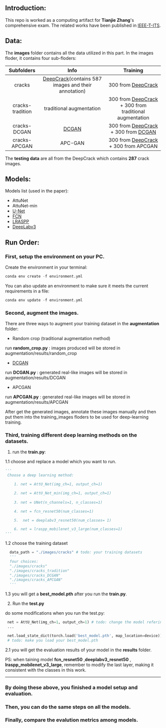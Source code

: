 ## Introduction:

This repo is worked as a computing artifact for **Tianjie Zhang**'s comprehensive exam. The related works have been published in [IEEE-T-ITS](https://ieeexplore.ieee.org/abstract/document/10021216).


## Data:

The **images** folder contains all the data utilized in this part. In the images floder, it contains four sub-floders: 


| Subfolders      | Info                                           |   Training | 
| :------------:   | :-------------:                                  |:--------:|
| cracks          |  [DeepCrack](https://github.com/yhlleo/DeepCrack)(contains 587 images and their annotation)| 300 from [DeepCrack](https://github.com/yhlleo/DeepCrack)|
| cracks-tradition| traditional augmentation   |300 from [DeepCrack](https://github.com/yhlleo/DeepCrack) + 300 from traditional augmentation |
| cracks-DCGAN     |   [DCGAN](https://github.com/soumith/dcgan.torch)     |300 from [DeepCrack](https://github.com/yhlleo/DeepCrack) + 300  from [DCGAN](https://github.com/soumith/dcgan.torch) |
| cracks-APCGAN|    APC-GAN    | 300  from [DeepCrack](https://github.com/yhlleo/DeepCrack) + 300 from APCGAN    |      

The **testing data** are all from the DeepCrack which contains **287** crack images.

## Models:

Models list (used in the paper): 

- AttuNet
- AttuNet-min
- [U-Net](https://github.com/milesial/Pytorch-UNet)
- [FCN](https://pytorch.org/vision/stable/models/generated/torchvision.models.segmentation.fcn_resnet50.html#torchvision.models.segmentation.fcn_resnet50)
- [LRASPP](https://pytorch.org/vision/stable/models/generated/torchvision.models.segmentation.lraspp_mobilenet_v3_large.html#torchvision.models.segmentation.lraspp_mobilenet_v3_large)
- [DeepLabv3](https://pytorch.org/vision/stable/models/generated/torchvision.models.segmentation.deeplabv3_resnet50.html#torchvision.models.segmentation.deeplabv3_resnet50)


## Run Order:
### First, setup the environment on your PC.
 Create the environment in your terminal: 
```python 
conda env create -f environment.yml 
```
You can also update an environment to make sure it meets the current requirements in a file:
```python 
conda env update -f environment.yml
```
### Second, augment the images.

There are three ways to augment your training dataset in the **augmentation** folder:

- Random crop (traditional augmentation method)

run **random_crop.py** : images produced will be stored in augmentation/results/random_crop


- [DCGAN](https://github.com/soumith/dcgan.torch)

run **DCGAN.py** : generated real-like images will be stored in augmentation/results/DCGAN

- APCGAN

run **APCGAN.py** : generated real-like images will be stored in augmentation/results/APCGAN


After get the generated images, annotate these images manually and then put them into the training_images floders to be used for deep-learning training.

### Third, training different deep learning methods on the datasets.

1. run the **train.py**: 

1.1  choose and replace a model which you want to run.

```python 
'''
 Choose a deep learning method:

    1. net = AttU_Net(img_ch=1, output_ch=1)

    2. net = AttU_Net_min(img_ch=1, output_ch=1)
    
    3. net = UNet(n_channels=1, n_classes=1)

    4. net = fcn_resnet50(num_classes=1)

    5.  net = deeplabv3_resnet50(num_classes= 1)

    6. net = lraspp_mobilenet_v3_large(num_classes=1)
'''
```

1.2 choose the training dataset
```python 
  data_path = "./images/cracks" # todo: your training datasets
  '''
  four choices: 
  "./images/cracks"
  "./images/cracks_tradition"
  "./images/cracks_DCGAN"
  "./images/cracks_APCGAN"
  '''
```
1.3 you will get a **best_model.pth** after you run the **train.py**.

2. Run the **test.py**

do some modifications when you run the test.py:
```python 
 net = AttU_Net(img_ch=1, output_ch=1) # todo: change the model refering to your trained model
 ...

 net.load_state_dict(torch.load('best_model.pth', map_location=device)) # todo
 # todo: make you load your best_model.pth
```
2.1 you will get the evaluation results of your model in the **results** folder.


PS: when taining model **fcn_resnet50** ,**deeplabv3_resnet50** , **lraspp_mobilenet_v3_large**, remember to modify the last layer, making it consistent with the classes in this work.

---


### By doing these above, you finished a model setup and evaluation. 
### Then, you can do the same steps on all the models.
### Finally, compare the evalution metrics among models.





